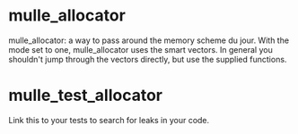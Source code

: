 
# mulle_allocator

mulle_allocator: a way to pass around the memory scheme du jour. With the mode
set to one, mulle_allocator uses the smart vectors. In general you shouldn't
jump through the vectors directly, but use the supplied functions.



# mulle_test_allocator

Link this to your tests to search for leaks in your code.

